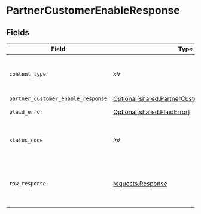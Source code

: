 # PartnerCustomerEnableResponse


## Fields

| Field                                                                                                  | Type                                                                                                   | Required                                                                                               | Description                                                                                            |
| ------------------------------------------------------------------------------------------------------ | ------------------------------------------------------------------------------------------------------ | ------------------------------------------------------------------------------------------------------ | ------------------------------------------------------------------------------------------------------ |
| `content_type`                                                                                         | *str*                                                                                                  | :heavy_check_mark:                                                                                     | HTTP response content type for this operation                                                          |
| `partner_customer_enable_response`                                                                     | [Optional[shared.PartnerCustomerEnableResponse]](../../models/shared/partnercustomerenableresponse.md) | :heavy_minus_sign:                                                                                     | OK                                                                                                     |
| `plaid_error`                                                                                          | [Optional[shared.PlaidError]](../../models/shared/plaiderror.md)                                       | :heavy_minus_sign:                                                                                     | Error response                                                                                         |
| `status_code`                                                                                          | *int*                                                                                                  | :heavy_check_mark:                                                                                     | HTTP response status code for this operation                                                           |
| `raw_response`                                                                                         | [requests.Response](https://requests.readthedocs.io/en/latest/api/#requests.Response)                  | :heavy_check_mark:                                                                                     | Raw HTTP response; suitable for custom response parsing                                                |